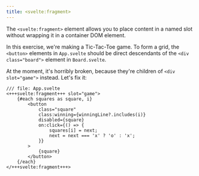 ```yaml
---
title: <svelte:fragment>
---
```


The `<svelte:fragment>` element allows you to place content in a named slot without wrapping it in a container DOM element.

In this exercise, we're making a Tic-Tac-Toe game. To form a grid, the `<button>` elements in `App.svelte` should be direct descendants of the `<div class="board">` element in `Board.svelte`.

At the moment, it's horribly broken, because they're children of `<div slot="game">` instead. Let's fix it:

```svelte
/// file: App.svelte
<+++svelte:fragment+++ slot="game">
	{#each squares as square, i}
		<button
			class="square"
			class:winning={winningLine?.includes(i)}
			disabled={square}
			on:click={() => {
				squares[i] = next;
				next = next === 'x' ? 'o' : 'x';
			}}
		>
			{square}
		</button>
	{/each}
</+++svelte:fragment+++>
```
